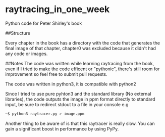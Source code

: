 # raytracing_in_one_week
Python code for Peter Shirley's book

##Structure

Every chapter in the book has a directory with the code that generates the final image of that chapter, chapter0 was excluded because it didn't had any code or images.

##Notes
The code was written while learning raytracing from the book, even if I tried to make the code efficent or "pythonic", there's still room for improvement so feel free to submit pull requests.

The code was written in python3, it is compatible with python2

Since I tried to use pure pyhton3 and the standard library (No external libraries), the code outputs the image in ppm format directly to standard input, be sure to redirect stdout to a file in your console e.g 
```bash
~$ python3 raytracer.py > image.ppm
```

Another thing to be aware of is that this raytracer is really slow. You can gain a significant boost in performance by using PyPy.
